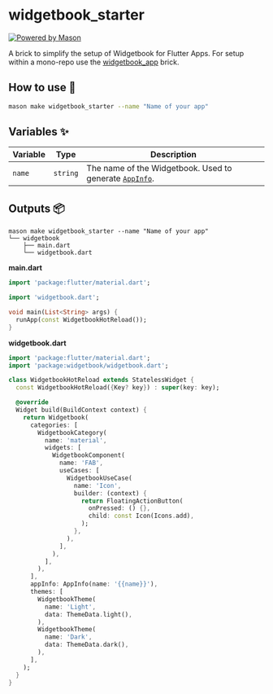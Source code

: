 # widgetbook_starter

[![Powered by Mason](https://img.shields.io/endpoint?url=https%3A%2F%2Ftinyurl.com%2Fmason-badge)](https://github.com/felangel/mason)

A brick to simplify the setup of Widgetbook for Flutter Apps.
For setup within a mono-repo use the [widgetbook_app](https://brickhub.dev/bricks/widgetbook_app/) brick.

## How to use 🚀

```bash
mason make widgetbook_starter --name "Name of your app"
```

## Variables ✨

| Variable | Type       | Description            |
| -------- | ---------- | ---------------------- |
| `name`   | `string`   | The name of the Widgetbook. Used to generate [`AppInfo`](https://docs.widgetbook.io/widgetbook/properties#appinfo). |

## Outputs 📦

```back
mason make widgetbook_starter --name "Name of your app"
└── widgetbook
    ├── main.dart
    └── widgetbook.dart 
```

__main.dart__

```dart
import 'package:flutter/material.dart';

import 'widgetbook.dart';

void main(List<String> args) {
  runApp(const WidgetbookHotReload());
}
```

__widgetbook.dart__
```dart
import 'package:flutter/material.dart';
import 'package:widgetbook/widgetbook.dart';

class WidgetbookHotReload extends StatelessWidget {
  const WidgetbookHotReload({Key? key}) : super(key: key);

  @override
  Widget build(BuildContext context) {
    return Widgetbook(
      categories: [
        WidgetbookCategory(
          name: 'material',
          widgets: [
            WidgetbookComponent(
              name: 'FAB',
              useCases: [
                WidgetbookUseCase(
                  name: 'Icon',
                  builder: (context) {
                    return FloatingActionButton(
                      onPressed: () {},
                      child: const Icon(Icons.add),
                    );
                  },
                ),
              ],
            ),
          ],
        ),
      ],
      appInfo: AppInfo(name: '{{name}}'),
      themes: [
        WidgetbookTheme(
          name: 'Light',
          data: ThemeData.light(),
        ),
        WidgetbookTheme(
          name: 'Dark',
          data: ThemeData.dark(),
        ),
      ],
    );
  }
}
```